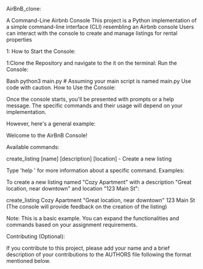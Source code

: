 AirBnB_clone: 

A Command-Line Airbnb Console
This project is a Python implementation of a simple command-line interface (CLI) resembling an Airbnb console
Users can interact with the console to create and manage listings for rental properties

1: How to Start the Console:

1:Clone the Repository and navigate to the it on the terminal:
Run the Console:

Bash
python3 main.py  # Assuming your main script is named main.py
Use code with caution.
How to Use the Console:

Once the console starts, you'll be presented with prompts or a help message.
The specific commands and their usage will depend on your implementation.

However, here's a general example:

Welcome to the AirBnB Console!

Available commands:

create_listing [name] [description] [location] - Create a new listing

Type 'help <command>' for more information about a specific command.
Examples:

To create a new listing named "Cozy Apartment" with a description "Great location, near downtown" and location "123 Main St":

create_listing Cozy Apartment "Great location, near downtown" 123 Main St
(The console will provide feedback on the creation of the listing)

Note: This is a basic example. You can expand the functionalities and commands based on your assignment requirements.

Contributing (Optional):

If you contribute to this project,
please add your name and a brief description of your contributions to the AUTHORS file following the format mentioned below.
